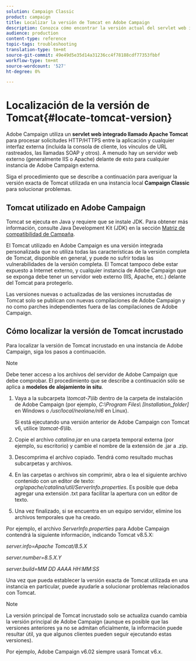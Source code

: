 ```yaml
---
solution: Campaign Classic
product: campaign
title: Localizar la versión de Tomcat en Adobe Campaign
description: Conozca cómo encontrar la versión actual del servlet web integrado de Tomcat utilizado en una instancia de Adobe Campaign.
audience: production
content-type: reference
topic-tags: troubleshooting
translation-type: tm+mt
source-git-commit: 49e49d5e35d14a31236cc4f78188cdf77353fbbf
workflow-type: tm+mt
source-wordcount: '527'
ht-degree: 0%

---
```



# Localización de la versión de Tomcat{#locate-tomcat-version}

Adobe Campaign utiliza un **servlet web integrado llamado Apache Tomcat** para procesar solicitudes HTTP/HTTPS entre la aplicación y cualquier interfaz externa (incluida la consola de cliente, los vínculos de URL rastreados, las llamadas SOAP y otros). A menudo hay un servidor web externo (generalmente IIS o Apache) delante de esto para cualquier instancia de Adobe Campaign externa.

Siga el procedimiento que se describe a continuación para averiguar la versión exacta de Tomcat utilizada en una instancia local **Campaign Classic** para solucionar problemas.

## Tomcat utilizado en Adobe Campaign

Tomcat se ejecuta en Java y requiere que se instale JDK. Para obtener más información, consulte Java Development Kit (JDK) en la sección [Matriz de compatibilidad de Campaña](../../rn/using/compatibility-matrix.md).

El Tomcat utilizado en Adobe Campaign es una versión integrada personalizada que no utiliza todas las características de la versión completa de Tomcat, disponible en general, y puede no sufrir todas las vulnerabilidades de la versión completa. El Tomcat tampoco debe estar expuesto a Internet externo, y cualquier instancia de Adobe Campaign que se exponga debe tener un servidor web externo (IIS, Apache, etc.) delante del Tomcat para protegerlo.

Las versiones nuevas o actualizadas de las versiones incrustadas de Tomcat solo se publican con nuevas compilaciones de Adobe Campaign y no como parches independientes fuera de las compilaciones de Adobe Campaign.

## Cómo localizar la versión de Tomcat incrustado

Para localizar la versión de Tomcat incrustado en una instancia de Adobe Campaign, siga los pasos a continuación.

>[!NOTE]
>
>Debe tener acceso a los archivos del servidor de Adobe Campaign que debe comprobar. El procedimiento que se describe a continuación sólo se aplica a **modelos de alojamiento in situ**.

1. Vaya a la subcarpeta *\tomcat-7\lib* dentro de la carpeta de instalación de Adobe Campaign (por ejemplo, *C:\Program Files\ [Installation_folder]* en Windows o */usr/local/neolane/nl6* en Linux).

   Si está ejecutando una versión anterior de Adobe Campaign con Tomcat v6, utilice *\tomcat-6\lib*.

1. Copie el archivo *catalina.jar* en una carpeta temporal externa (por ejemplo, su escritorio) y cambie el nombre de la extensión de .jar a .zip.

1. Descomprima el archivo copiado. Tendrá como resultado muchas subcarpetas y archivos.

1. En las carpetas o archivos sin comprimir, abra o lea el siguiente archivo contenido con un editor de texto: *org/apache/catalina/util/ServerInfo.properties*. Es posible que deba agregar una extensión .txt para facilitar la apertura con un editor de texto.

1. Una vez finalizado, si se encuentra en un equipo servidor, elimine los archivos temporales que ha creado.

Por ejemplo, el archivo *ServerInfo.properties* para Adobe Campaign contendrá la siguiente información, indicando Tomcat v8.5.X:

*server.info=Apache Tomcat/8.5.X*

*server.number=8.5.X.Y*

*server.build=MM DD AAAA HH:MM:SS*

Una vez que pueda establecer la versión exacta de Tomcat utilizada en una instancia en particular, puede ayudarle a solucionar problemas relacionados con Tomcat.

>[!NOTE]
>
>La versión principal de Tomcat incrustado solo se actualiza cuando cambia la versión principal de Adobe Campaign (aunque es posible que las versiones anteriores ya no se admitan oficialmente, la información puede resultar útil, ya que algunos clientes pueden seguir ejecutando estas versiones).
>
>Por ejemplo, Adobe Campaign v6.02 siempre usará Tomcat v6.x.